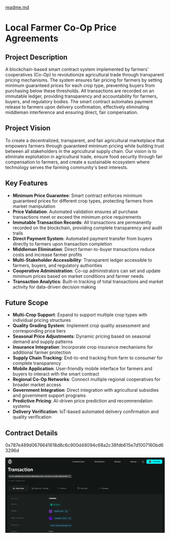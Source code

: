 [readme.md](https://github.com/user-attachments/files/21766294/readme.md)
# Local Farmer Co-Op Price Agreements

## Project Description

A blockchain-based smart contract system implemented by farmers' cooperatives (Co-Op) to revolutionize agricultural trade through transparent pricing mechanisms. The system ensures fair pricing for farmers by setting minimum guaranteed prices for each crop type, preventing buyers from purchasing below these thresholds. All transactions are recorded on an immutable ledger, providing transparency and accountability for farmers, buyers, and regulatory bodies. The smart contract automates payment release to farmers upon delivery confirmation, effectively eliminating middleman interference and ensuring direct, fair compensation.

## Project Vision

To create a decentralized, transparent, and fair agricultural marketplace that empowers farmers through guaranteed minimum pricing while building trust between all stakeholders in the agricultural supply chain. Our vision is to eliminate exploitation in agricultural trade, ensure food security through fair compensation to farmers, and create a sustainable ecosystem where technology serves the farming community's best interests.

## Key Features

- **Minimum Price Guarantee**: Smart contract enforces minimum guaranteed prices for different crop types, protecting farmers from market manipulation
- **Price Validation**: Automated validation ensures all purchase transactions meet or exceed the minimum price requirements
- **Immutable Transaction Records**: All transactions are permanently recorded on the blockchain, providing complete transparency and audit trails
- **Direct Payment System**: Automated payment transfer from buyers directly to farmers upon transaction completion
- **Middleman Elimination**: Direct farmer-to-buyer transactions reduce costs and increase farmer profits
- **Multi-Stakeholder Accessibility**: Transparent ledger accessible to farmers, buyers, and regulatory authorities
- **Cooperative Administration**: Co-op administrators can set and update minimum prices based on market conditions and farmer needs
- **Transaction Analytics**: Built-in tracking of total transactions and market activity for data-driven decision making

## Future Scope

- **Multi-Crop Support**: Expand to support multiple crop types with individual pricing structures
- **Quality Grading System**: Implement crop quality assessment and corresponding price tiers
- **Seasonal Price Adjustments**: Dynamic pricing based on seasonal demand and supply patterns
- **Insurance Integration**: Incorporate crop insurance mechanisms for additional farmer protection
- **Supply Chain Tracking**: End-to-end tracking from farm to consumer for complete transparency
- **Mobile Application**: User-friendly mobile interface for farmers and buyers to interact with the smart contract
- **Regional Co-Op Networks**: Connect multiple regional cooperatives for broader market access
- **Government Integration**: Direct integration with agricultural subsidies and government support programs
- **Predictive Pricing**: AI-driven price prediction and recommendation systems
- **Delivery Verification**: IoT-based automated delivery confirmation and quality verification

## Contract Details

0x787e489d0676641618d8c6c900d48094c68a2c38fdb615e7d1007160bd63296d



![alt text](image.png)
